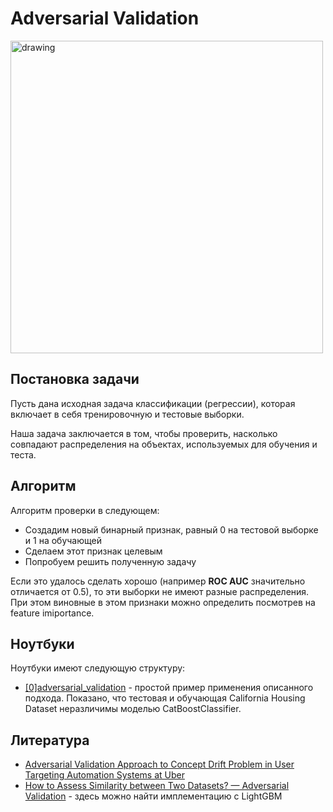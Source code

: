 # Adversarial Validation

<img src="https://user-images.githubusercontent.com/39204075/148427390-368bdb57-8374-4842-9528-12fa35288b8a.png" alt="drawing" width="500"/>

## Постановка задачи
Пусть дана исходная задача классификации (регрессии), которая включает в себя тренировочную и тестовые выборки. 

Наша задача заключается в том, чтобы проверить, 
насколько совпадают распределения на объектах, используемых для обучения и теста. 

## Алгоритм

Алгоритм проверки в следующем:
* Создадим новый бинарный признак, равный 0 на тестовой выборке и 1 на обучающей
* Сделаем этот признак целевым
* Попробуем решить полученную задачу

Если это удалось сделать хорошо (например __ROC AUC__ значительно отличается от 0.5), то эти выборки не имеют разные распределения.
При этом виновные в этом признаки можно определить посмотрев на feature imiportance.

## Ноутбуки
Ноутбуки имеют следующую структуру:
* [\[0\]adversarial_validation](https://github.com/AlexGrunt/MLValidation/blob/main/adversarial_validation/%5B0%5Dadversarial_validation.ipynb) - простой пример применения описанного подхода. Показано, что тестовая и обучающая California Housing Dataset
неразличимы моделью CatBoostClassifier. 

## Литература

* [Adversarial Validation Approach to Concept Drift Problem in User Targeting Automation Systems at Uber](https://arxiv.org/pdf/2004.03045.pdf)
* [How to Assess Similarity between Two Datasets? — Adversarial Validation](https://towardsdatascience.com/how-to-assess-similarity-between-two-datasets-adversarial-validation-246710eba387) - здесь можно найти имплементацию с LightGBM
